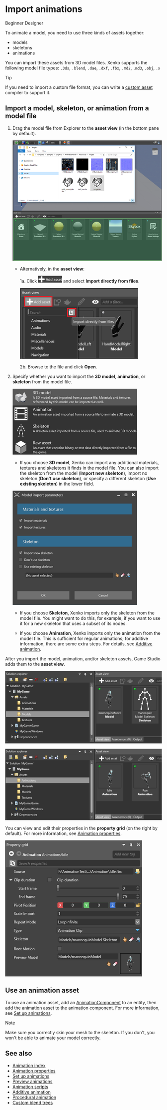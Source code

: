 ﻿# Import animations

<span class="label label-doc-level">Beginner</span>
<span class="label label-doc-audience">Designer</span>

To animate a model, you need to use three kinds of assets together:

* models
* skeletons
* animations

You can import these assets from 3D model files. Xenko supports the following model file types: ``.3ds``, ``.blend``, ``.dae``, ``.dxf``, ``.fbx``, ``.md2``, ``.md3``, ``.obj``, ``.x``

> [!Tip]
> If you need to import a custom file format, you can write a [custom asset](../engine/assets/create-a-custom-asset.md) compiler to support it.

## Import a model, skeleton, or animation from a model file

1. Drag the model file from Explorer to the **asset view** (in the bottom pane by default).

    ![Choose asset type](media/create-and-add-assets-drag-and-drop-model.png)

    * Alternatively, in the **asset view**: 

        1a. Click ![Add asset](media/create-and-add-assets-add-new-asset-button.png) and select **Import directly from files**.
    
        ![Choose asset type](media/create-and-add-assets-add-new1.png)

        2b. Browse to the file and click **Open**.

2. Specify whether you want to import the **3D model**, **animation**, or **skeleton** from the model file.

    ![Choose asset type](media/create-and-add-assets-choose-asset-type.png)

    * If you choose **3D model**, Xenko can import any additional materials, textures and skeletons it finds in the model file. You can also import the skeleton from the model (**Import new skeleton**), import no skeleton (**Don't use skeleton**), or specify a different skeleton (**Use existing skeleton**) in the lower field.

    ![Choose asset type](media/create-and-add-assets-model-import-parameters.png)

    * If you choose **Skeleton**, Xenko imports only the skeleton from the model file. You might want to do this, for example, if you want to use it for a new skeleton that uses a subset of its nodes.

    * If you choose **Animation**, Xenko imports only the animation from the model file. This is sufficient for regular animations; for additive information, there are some extra steps. For details, see [Additive animation](additive-animation.md).

After you import the model, animation, and/or skeleton assets, Game Studio adds them to the **asset view**.

![Assets in asset view](media/assets-in-asset-view1.png)

![Assets in asset view](media/assets-in-asset-view2.png)

You can view and edit their properties in the **property grid** (on the right by default). For more information, see [Animation properties](animation-properties.md).

![Properties](media/animations-properties.png)

## Use an animation asset

To use an animation asset, add an [AnimationComponent](xref:SiliconStudio.Xenko.Engine.AnimationComponent) to an entity, then add the animation asset to the animation component. For more information, see [Set up animations](set-up-animations.md).

>[!Note]
>Make sure you correctly skin your mesh to the skeleton. If you don't, you won't be able to animate your model correctly.

## See also

* [Animation index](index.md)
* [Animation properties](animation-properties.md)
* [Set up animations](set-up-animations.md)
* [Preview animations](preview-animations.md)
* [Animation scripts](animation-scripts.md)
* [Additive animation](additive-animation.md)
* [Procedural animation](procedural-animation.md)
* [Custom blend trees](custom-blend-trees.md)
